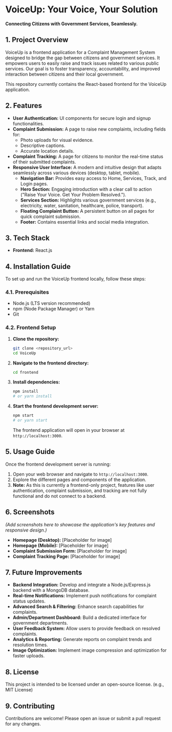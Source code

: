 # VoiceUp: Your Voice, Your Solution

**Connecting Citizens with Government Services, Seamlessly.**

## 1. Project Overview

VoiceUp is a frontend application for a Complaint Management System designed to bridge the gap between citizens and government services. It empowers users to easily raise and track issues related to various public services. Our goal is to foster transparency, accountability, and improved interaction between citizens and their local government.

This repository currently contains the React-based frontend for the VoiceUp application.

## 2. Features

*   **User Authentication:** UI components for secure login and signup functionalities.
*   **Complaint Submission:** A page to raise new complaints, including fields for:
    *   Photo uploads for visual evidence.
    *   Descriptive captions.
    *   Accurate location details.
*   **Complaint Tracking:** A page for citizens to monitor the real-time status of their submitted complaints.
*   **Responsive User Interface:** A modern and intuitive design that adapts seamlessly across various devices (desktop, tablet, mobile).
    *   **Navigation Bar:** Provides easy access to Home, Services, Track, and Login pages.
    *   **Hero Section:** Engaging introduction with a clear call to action ("Raise Your Voice. Get Your Problem Resolved.").
    *   **Services Section:** Highlights various government services (e.g., electricity, water, sanitation, healthcare, police, transport).
    *   **Floating Complaint Button:** A persistent button on all pages for quick complaint submission.
    *   **Footer:** Contains essential links and social media integration.

## 3. Tech Stack

*   **Frontend:** React.js

## 4. Installation Guide

To set up and run the VoiceUp frontend locally, follow these steps:

### 4.1. Prerequisites

*   Node.js (LTS version recommended)
*   npm (Node Package Manager) or Yarn
*   Git

### 4.2. Frontend Setup

1.  **Clone the repository:**
    ```bash
    git clone <repository_url>
    cd VoiceUp
    ```
2.  **Navigate to the frontend directory:**
    ```bash
    cd frontend
    ```
3.  **Install dependencies:**
    ```bash
    npm install
    # or yarn install
    ```
4.  **Start the frontend development server:**
    ```bash
    npm start
    # or yarn start
    ```
    The frontend application will open in your browser at `http://localhost:3000`.

## 5. Usage Guide

Once the frontend development server is running:

1.  Open your web browser and navigate to `http://localhost:3000`.
2.  Explore the different pages and components of the application.
3.  **Note:** As this is currently a frontend-only project, features like user authentication, complaint submission, and tracking are not fully functional and do not connect to a backend.

## 6. Screenshots

*(Add screenshots here to showcase the application's key features and responsive design.)*

*   **Homepage (Desktop):** [Placeholder for image]
*   **Homepage (Mobile):** [Placeholder for image]
*   **Complaint Submission Form:** [Placeholder for image]
*   **Complaint Tracking Page:** [Placeholder for image]

## 7. Future Improvements

*   **Backend Integration:** Develop and integrate a Node.js/Express.js backend with a MongoDB database.
*   **Real-time Notifications:** Implement push notifications for complaint status updates.
*   **Advanced Search & Filtering:** Enhance search capabilities for complaints.
*   **Admin/Department Dashboard:** Build a dedicated interface for government departments.
*   **User Feedback System:** Allow users to provide feedback on resolved complaints.
*   **Analytics & Reporting:** Generate reports on complaint trends and resolution times.
*   **Image Optimization:** Implement image compression and optimization for faster uploads.

## 8. License

This project is intended to be licensed under an open-source license. (e.g., MIT License)

## 9. Contributing

Contributions are welcome! Please open an issue or submit a pull request for any changes.